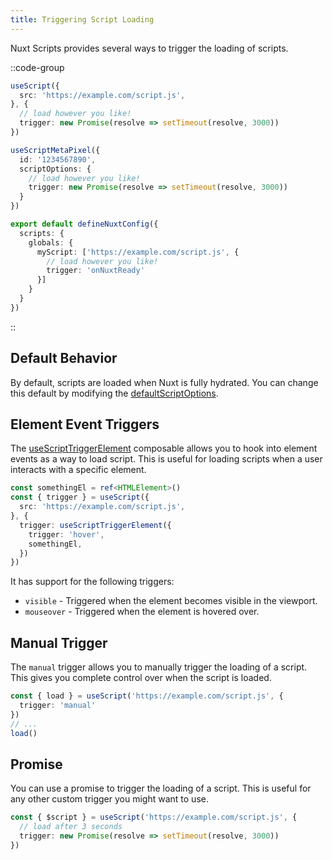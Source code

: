 ```yaml
---
title: Triggering Script Loading
---
```


Nuxt Scripts provides several ways to trigger the loading of scripts.

::code-group

```ts [useScript]
useScript({
  src: 'https://example.com/script.js',
}, {
  // load however you like!
  trigger: new Promise(resolve => setTimeout(resolve, 3000))
})
```

```ts [Registry Script]
useScriptMetaPixel({
  id: '1234567890',
  scriptOptions: {
    // load however you like!
    trigger: new Promise(resolve => setTimeout(resolve, 3000))
  }
})
```

```ts [Global Script]
export default defineNuxtConfig({
  scripts: {
    globals: {
      myScript: ['https://example.com/script.js', {
        // load however you like!
        trigger: 'onNuxtReady'
      }]
    }
  }
})
```

::

## Default Behavior

By default, scripts are loaded when Nuxt is fully hydrated. You can change this default by modifying the [defaultScriptOptions](/docs/api/nuxt-config#defaultscriptoptions).

## Element Event Triggers

The [useScriptTriggerElement](/docs/api/use-script-trigger-element) composable allows you to hook into element events as a way to load script. This is useful for loading scripts when a user interacts with a specific element.

```ts
const somethingEl = ref<HTMLElement>()
const { trigger } = useScript({
  src: 'https://example.com/script.js',
}, {
  trigger: useScriptTriggerElement({
    trigger: 'hover',
    somethingEl,
  })
})
```

It has support for the following triggers:
- `visible` - Triggered when the element becomes visible in the viewport.
- `mouseover` - Triggered when the element is hovered over.

## Manual Trigger

The `manual` trigger allows you to manually trigger the loading of a script. This gives you complete
control over when the script is loaded.

```ts
const { load } = useScript('https://example.com/script.js', {
  trigger: 'manual'
})
// ...
load()
```

## Promise

You can use a promise to trigger the loading of a script. This is useful for any other custom trigger you might want to use.

```ts
const { $script } = useScript('https://example.com/script.js', {
  // load after 3 seconds
  trigger: new Promise(resolve => setTimeout(resolve, 3000))
})
```
